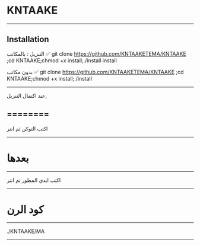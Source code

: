 KNTAAKE
==============

__________________________________________________________________________________________________________________

Installation
------------

التنزيل :
بالمكاتب ✅
 git clone https://github.com/KNTAAKETEMA/KNTAAKE ;cd KNTAAKE;chmod +x install;./install install

بدون مكاتب ✅
git clone https://github.com/KNTAAKETEMA/KNTAAKE ;cd KNTAAKE;chmod +x install;./install
__________________________________________________________________________________________________________________

عند اكتمال التنزيل,

========
------
اكتب التوكن ثم انتر 
__________________________________________________________________________________________________________________

بعدها
========
------
اكتب ايدي المطور ثم انتر 

__________________________________________________________________________________________________________________


كود الرن 
========
------
./KNTAAKE/MA

__________________________________________________________________________________________________________________
